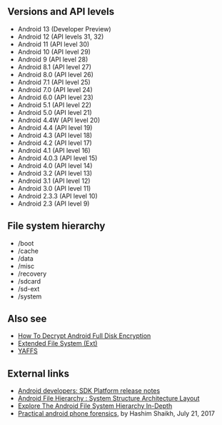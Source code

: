 ## Versions and API levels

- Android 13 (Developer Preview)
- Android 12 (API levels 31, 32)
- Android 11 (API level 30)
- Android 10 (API level 29)
- Android 9 (API level 28)
- Android 8.1 (API level 27)
- Android 8.0 (API level 26)
- Android 7.1 (API level 25)
- Android 7.0 (API level 24)
- Android 6.0 (API level 23)
- Android 5.1 (API level 22)
- Android 5.0 (API level 21)
- Android 4.4W (API level 20)
- Android 4.4 (API level 19)
- Android 4.3 (API level 18)
- Android 4.2 (API level 17)
- Android 4.1 (API level 16)
- Android 4.0.3 (API level 15)
- Android 4.0 (API level 14)
- Android 3.2 (API level 13)
- Android 3.1 (API level 12)
- Android 3.0 (API level 11)
- Android 2.3.3 (API level 10)
- Android 2.3 (API level 9)

## File system hierarchy

- /boot
- /cache
- /data
- /misc
- /recovery
- /sdcard
- /sd-ext
- /system

## Also see

- [How To Decrypt Android Full Disk
  Encryption](How_To_Decrypt_Android_Full_Disk_Encryption "wikilink")
- [Extended File System (Ext)](Extended_File_System_(Ext) "wikilink")
- [YAFFS](YAFFS "wikilink")

## External links

- [Android developers: SDK Platform release
  notes](https://developer.android.com/studio/releases/platforms)
- [Android File Hierarchy : System Structure Architecture
  Layout](https://www.cnblogs.com/shangdawei/p/4513604.html)
- [Explore The Android File System Hierarchy
  In-Depth](https://www.thesecmaster.com/explore-the-android-file-system-hierarchy-in-depth/)
- [Practical android phone
  forensics](https://resources.infosecinstitute.com/topic/practical-android-phone-forensics/),
  by Hashim Shaikh, July 21, 2017